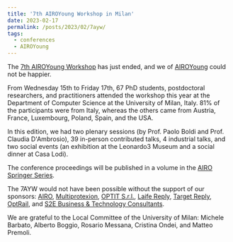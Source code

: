 ```yaml
---
title: '7th AIROYoung Workshop in Milan'
date: 2023-02-17
permalink: /posts/2023/02/7ayw/
tags:
  - conferences
  - AIROYoung
---
```


The [7th AIROYoung Workshop](https://ayw2023.di.unimi.it) has just ended, and we of [AIROYoung](https://www.airoyoung.org) could not be happier.

From Wednesday 15th to Friday 17th, 67 PhD students, postdoctoral researchers, and practitioners attended the workshop this year at the Department of Computer Science at the University of Milan, Italy. 81% of the participants were from Italy, whereas the others came from Austria, France, Luxembourg, Poland, Spain, and the USA.

In this edition, we had two plenary sessions (by Prof. Paolo Boldi and Prof. Claudia D'Ambrosio), 39 in-person contributed talks, 4 industrial talks, and two social events (an exhibition at the Leonardo3 Museum and a social dinner at Casa Lodi).

The conference proceedings will be published in a volume in the [AIRO Springer Series](https://www.springer.com/series/15947).

The 7AYW would not have been possible without the support of our sponsors: [AIRO](https://www.airo.org), [Multiprotexion](https://www.multiprotexion.com), [OPTIT S.r.l.](https://www.google.com/search?client=safari&rls=en&q=optit&ie=UTF-8&oe=UTF-8), [Laife Reply](https://www.reply.com/laife-reply/en/), [Target Reply](https://www.reply.com/target-reply/it/), [OptRail](http://www.optrail.com), and [S2E Business & Technology Consultants](https://solutions2enterprises.com).

We are grateful to the Local Committee of the University of Milan: Michele Barbato, Alberto Boggio, Rosario Messana, Cristina Ondei, and Matteo Premoli.
